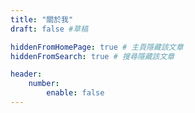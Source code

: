 ```yaml
---
title: "關於我"
draft: false #草稿

hiddenFromHomePage: true # 主頁隱藏該文章
hiddenFromSearch: true # 搜尋隱藏該文章

header:
    number:
        enable: false
---
```


<!--more-->

<!-- 
# 專業技術

# 經歷

## 公司

## 專案 
-->

